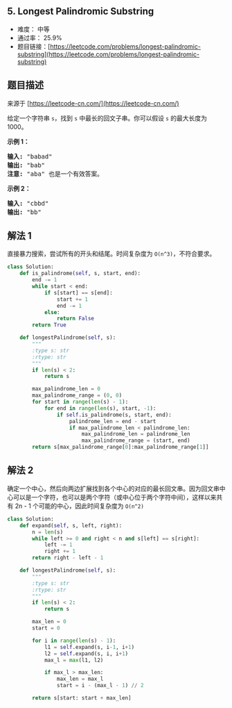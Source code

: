## 5. Longest Palindromic Substring

- 难度： 中等
- 通过率： 25.9%
- 题目链接：[https://leetcode.com/problems/longest-palindromic-substring](https://leetcode.com/problems/longest-palindromic-substring)


## 题目描述

来源于 [https://leetcode-cn.com/](https://leetcode-cn.com/)

<p>给定一个字符串 <code>s</code>，找到 <code>s</code> 中最长的回文子串。你可以假设&nbsp;<code>s</code> 的最大长度为 1000。</p>

<p><strong>示例 1：</strong></p>

<pre><strong>输入:</strong> &quot;babad&quot;
<strong>输出:</strong> &quot;bab&quot;
<strong>注意:</strong> &quot;aba&quot; 也是一个有效答案。
</pre>

<p><strong>示例 2：</strong></p>

<pre><strong>输入:</strong> &quot;cbbd&quot;
<strong>输出:</strong> &quot;bb&quot;
</pre>


## 解法 1

直接暴力搜索，尝试所有的开头和结尾。时间复杂度为 `O(n^3)`，不符合要求。

```python
class Solution:
    def is_palindrome(self, s, start, end):
        end -= 1
        while start < end:
            if s[start] == s[end]:
                start += 1
                end -= 1
            else:
                return False
        return True

    def longestPalindrome(self, s):
        """
        :type s: str
        :rtype: str
        """
        if len(s) < 2:
            return s

        max_palindrome_len = 0
        max_palindrome_range = (0, 0)
        for start in range(len(s) - 1):
            for end in range(len(s), start, -1):
                if self.is_palindrome(s, start, end):
                    palindrome_len = end - start
                    if max_palindrome_len < palindrome_len:
                        max_palindrome_len = palindrome_len
                        max_palindrome_range = (start, end)
        return s[max_palindrome_range[0]:max_palindrome_range[1]]
```


## 解法 2

确定一个中心，然后向两边扩展找到各个中心的对应的最长回文串。因为回文串中心可以是一个字符，也可以是两个字符（或中心位于两个字符中间），这样以来共有 2n - 1 个可能的中心，因此时间复杂度为 `O(n^2)`

```python
class Solution:
    def expand(self, s, left, right):
        n = len(s)
        while left >= 0 and right < n and s[left] == s[right]:
            left -= 1
            right += 1
        return right - left - 1

    def longestPalindrome(self, s):
        """
        :type s: str
        :rtype: str
        """
        if len(s) < 2:
            return s

        max_len = 0
        start = 0

        for i in range(len(s) - 1):
            l1 = self.expand(s, i-1, i+1)
            l2 = self.expand(s, i, i+1)
            max_l = max(l1, l2)

            if max_l > max_len:
                max_len = max_l
                start = i - (max_l - 1) // 2

        return s[start: start + max_len]
```